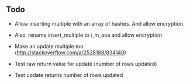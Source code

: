 Todo
----

* Allow inserting multiple with an array of hashes. And allow encryption.

* Also, rename insert_multiple to i_m_aoa and allow encryption

* Make an update multiple too (http://stackoverflow.com/a/2528188/834140)

* Test raw return value for update (number of rows updated)

* Test update returns number of rows updated
